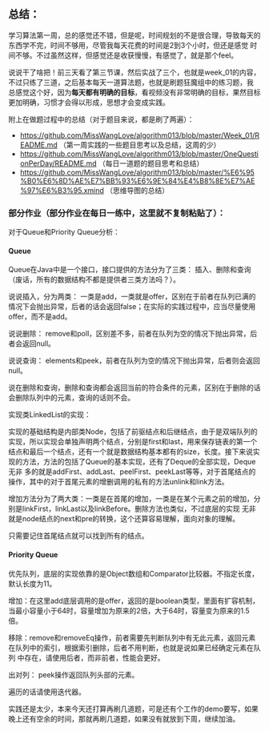 ## 总结：

学习算法第一周，总的感觉还不错，但是呢，时间规划的不是很合理，导致每天的东西学不完，时间不够用，尽管我每天花费的时间是2到3个小时，但还是感觉
时间不够。不过虽然这样，但感觉还是收获慢慢，有感觉了，就是那个feel。

说说干了啥把！前三天看了第三节课，然后实战了三个，也就是week_01的内容，不过只练了三道，之后基本每天一道算法题，也就是刷题狂魔组中的练习题，我
总感觉这个好，因为**每天都有明确的目标**，看视频没有非常明确的目标，果然目标更加明确，习惯才会得以形成，思想才会变成实践。

附上在做题过程中的总结（对于题目来说，都是刷了两遍）：

- https://github.com/MissWangLove/algorithm013/blob/master/Week_01/README.md （第一周实践的一些题目思考以及总结，这周的少）
- https://github.com/MissWangLove/algorithm013/blob/master/OneQuestionPerDay/README.md （每日一道题的题目思考和总结）
- https://github.com/MissWangLove/algorithm013/blob/master/%E6%95%B0%E6%8D%AE%E7%BB%93%E6%9E%84%E4%B8%8E%E7%AE%97%E6%B3%95.xmind （思维导图的总结）

### 部分作业（部分作业在每日一练中，这里就不复制粘贴了）：

对于Queue和Priority Queue分析：

#### Queue

Queue在Java中是一个接口，接口提供的方法分为了三类： 插入、删除和查询（废话，所有的数据结构不都是提供者三类方法吗？）。

说说插入，分为两类： 一类是add，一类就是offer，区别在于前者在队列已满的情况下会抛出异常，后者的话会返回false；在实际的实践过程中，应当尽量使用
offer，而不是add。

说说删除： remove和poll，区别差不多，前者在队列为空的情况下抛出异常，后者会返回null。

说说查询： elements和peek，前者在队列为空的情况下抛出异常，后者则会返回null。

说在删除和查询，删除和查询都会返回当前的符合条件的元素，区别在于删除的话会删除队列中的元素，查询的话则不会。

实现类LinkedList的实现：

实现的基础结构是内部类Node，包括了前驱结点和后继结点，由于是双端队列的实现，所以实现会单独声明两个结点，分别是first和last，用来保存链表的第一个
结点和最后一个结点，还有一个就是数据结构基本都有的size，长度。接下来说实现的方法，方法的包括了Queue的基本实现，还有了Deque的全部实现，Deque无非
多的就是addFirst、addLast、peelFirst、peekLast等等，对于首尾结点的操作，其中的对于首尾元素的增删调用的私有的方法unlink和link方法。

增加方法分为了两大类：一类是在首尾的增加，一类是在某个元素之前的增加，分别是linkFirst，linkLast以及linkBefore。删除方法也类似，不过底层的实现
无非就是node结点的next和pre的转换，这个还算容易理解，面向对象的理解。

只需要记住首尾结点就可以找到所有的结点。

#### Priority Queue

优先队列，底层的实现依靠的是Object数组和Comparator比较器。不指定长度，默认长度为11。

增加：在这里add底层调用的是offer，返回的是boolean类型，里面有扩容机制，当最小容量小于64时，容量增加为原来的2倍，大于64时，容量变为原来的1.5倍。

移除：remove和removeEq操作，前者需要先判断队列中有无此元素，返回元素在队列中的索引，根据索引删除，后者不用判断，也就是说如果已经确定元素在队列
中存在，请使用后者，而非前者，性能会更好。

出对列： peek操作返回队列头部的元素。

遍历的话请使用迭代器。

实践还是太少，本来今天还打算再刷几道题，可是还有个工作的demo要写，如果晚上还有空余的时间，那就再刷几道题，如果没有就放到下周，继续加油。




